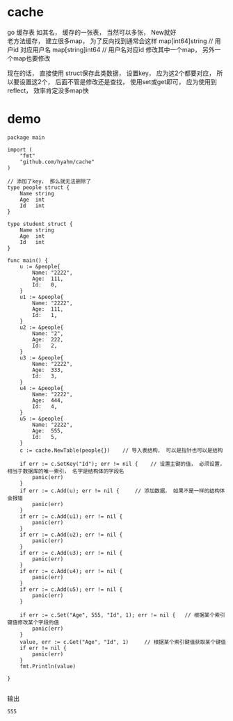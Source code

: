 # cache
go 缓存表 
如其名， 缓存的一张表， 当然可以多张， New就好  
老方法缓存， 建立很多map， 为了反向找到通常会这样
map[int64]string    // 用户id 对应用户名
map[string]int64    // 用户名对应id
修改其中一个map， 另外一个map也要修改

现在的话， 直接使用 struct保存此类数据， 设置key， 应为这2个都要对应， 所以要设置这2个，
后面不管是修改还是查找， 使用set或get即可， 应为使用到reflect， 效率肯定没多map快

# demo 

```
package main

import (
	"fmt"
	"github.com/hyahm/cache"
)

// 添加了key， 那么就无法删除了
type people struct {
	Name string
	Age  int
	Id   int
}

type student struct {
	Name string
	Age  int
	Id   int
}

func main() {
	u := &people{
		Name: "2222",
		Age:  111,
		Id:   0,
	}
	u1 := &people{
		Name: "2222",
		Age:  111,
		Id:   1,
	}
	u2 := &people{
		Name: "2",
		Age:  222,
		Id:   2,
	}
	u3 := &people{
		Name: "2222",
		Age:  333,
		Id:   3,
	}
	u4 := &people{
		Name: "2222",
		Age:  444,
		Id:   4,
	}
	u5 := &people{
		Name: "2222",
		Age:  555,
		Id:   5,
	}
	c := cache.NewTable(people{})    // 导入表结构， 可以是指针也可以是结构

	if err := c.SetKey("Id"); err != nil {    // 设置主键的值， 必须设置， 相当于数据库的唯一索引， 名字是结构体的字段名
		panic(err)
	}
	if err := c.Add(u); err != nil {     // 添加数据， 如果不是一样的结构体会报错
		panic(err)
	}
	if err := c.Add(u1); err != nil {
		panic(err)
	}
	if err := c.Add(u2); err != nil {
		panic(err)
	}
	if err := c.Add(u3); err != nil {
		panic(err)
	}
	if err := c.Add(u4); err != nil {
		panic(err)
	}
	if err := c.Add(u5); err != nil {
		panic(err)
	}

	if err := c.Set("Age", 555, "Id", 1); err != nil {   // 根据某个索引键值修改某个字段的值
		panic(err)
	}
	value, err := c.Get("Age", "Id", 1)     // 根据某个索引键值获取某个键值
	if err != nil {
		panic(err)
	}
	fmt.Println(value)

}


```
输出
```
555
```
